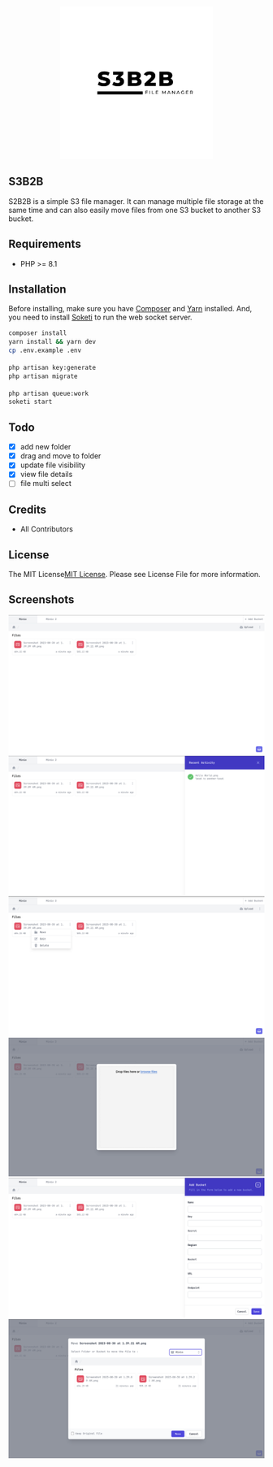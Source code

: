 <p align="center">
<a href="#" target="_blank">
<img src="art/logo.svg" width="300" alt="Laravel Logo">
</a>
</p>


## S3B2B

S2B2B is a simple S3 file manager. It can manage multiple file storage at the same time and can also easily move files from one S3 bucket to another S3 bucket.

## Requirements

- PHP >= 8.1

## Installation

Before installing, make sure you have [Composer](https://getcomposer.org/) and [Yarn](https://yarnpkg.com/) installed.
And, you need to install [Soketi](https://docs.soketi.app/) to run the web socket server.

```bash
composer install
yarn install && yarn dev
cp .env.example .env

php artisan key:generate
php artisan migrate

php artisan queue:work
soketi start
```
## Todo
- [x] add new folder
- [x] drag and move to folder
- [x] update file visibility
- [x] view file details
- [ ] file multi select

## Credits
- All Contributors

## License
The MIT License[MIT License](https://opensource.org/licenses/MIT). Please see License File for more information.

## Screenshots
![screenshot 1](art/screenshots/1.png)
![screenshot 2](art/screenshots/2.png)
![screenshot 3](art/screenshots/3.png)
![screenshot 4](art/screenshots/4.png)
![screenshot 5](art/screenshots/5.png)
![screenshot 6](art/screenshots/6.png)
